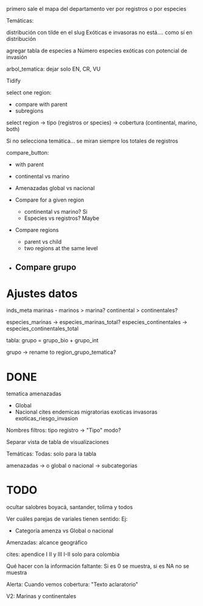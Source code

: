 

primero sale el mapa del departamento
ver por registros o por especies


Temáticas:

distribución con tilde en el slug
Exóticas e invasoras no está.... como sí en distribución

agregar tabla de especies a Número especies exóticas con potencial de invasión

arbol_tematica: dejar solo EN, CR, VU



Tidify

select one region:
- compare with parent
- subregions

select region -> 
    tipo (registros or species) -> 
        cobertura (continental, marino, both)

Si no selecciona temática... se miran siempre los totales de registros

compare_button:
- with parent
- continental vs marino
- Amenazadas global vs nacional




- Compare for a given region   
    - continental vs marino? Si
    - Especies vs registros? Maybe

- Compare regions
    - parent vs child
    - two regions at the same level

- Compare grupo
    - 



# Ajustes datos

inds_meta
marinas - marinos > marina?
continental > continentales?

especies_marinas -> especies_marinas_total?
especies_continentales -> especies_continentales_total 

tabla: grupo = grupo_bio + grupo_int

grupo -> rename to region_grupo_tematica?



# DONE


tematica
amenazadas
 - Global
 - Nacional
cites
endemicas
migratorias
exoticas
invasoras
exoticas_riesgo_invasion


Nombres filtros:
tipo registro -> "Tipo"
modo?


Separar vista de tabla de visualizaciones

Temáticas:
Todas: solo para la tabla


amenazadas -> o global o nacional
-> subcategorias


# TODO

ocultar salobres
boyacá, santander, tolima y todos




Ver cuáles parejas de variales tienen sentido:
Ej:
- Categoría amenza vs Global o nacional



Amenzadas:
alcance geográfico

cites: apendice
I II y III
I-II solo para colombia


Qué hacer con la información faltante:
Si es 0 se muestra, si es NA no se muestra



Alerta: Cuando vemos cobertura:
"Texto aclaratorio"


V2:
Marinas y continentales













